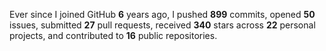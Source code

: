 Ever since I joined GitHub **6** years ago, I pushed **899** commits, opened **50** issues, submitted **27** pull requests, received **340** stars across **22** personal projects, and contributed to **16** public repositories.